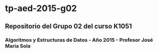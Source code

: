 # tp-aed-2015-g02

## Repositorio del Grupo 02 del curso K1051
### Algoritmos y Estructuras de Datos - Año 2015 - Profesor José María Sola
